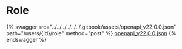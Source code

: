 # Role

{% swagger src="../../../../../../.gitbook/assets/openapi_v22.0.0.json" path="/users/{id}/role" method="post" %}
[openapi_v22.0.0.json](../../../../../../.gitbook/assets/openapi_v22.0.0.json)
{% endswagger %}
